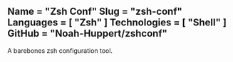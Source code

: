 Name = "Zsh Conf"
Slug = "zsh-conf"
Languages = [ "Zsh" ]
Technologies = [ "Shell" ]
GitHub = "Noah-Huppert/zshconf"
---
A barebones zsh configuration tool.
